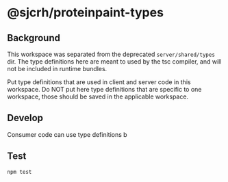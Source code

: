 # @sjcrh/proteinpaint-types

## Background

This workspace was separated from the deprecated `server/shared/types` dir.
The type definitions here are meant to used by the tsc compiler, and will not
be included in runtime bundles.

Put type definitions that are used in client and server code in this workspace.
Do NOT put here type definitions that are specific to one workspace,
those should be saved in the applicable workspace.

## Develop

Consumer code can use type definitions b


## Test

```sh
npm test
```
